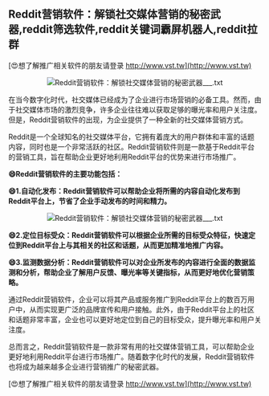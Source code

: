 ## **Reddit营销软件：解锁社交媒体营销的秘密武器,reddit筛选软件,reddit关键词霸屏机器人,reddit拉群**

[😍想了解推广相关软件的朋友请登录 http://www.vst.tw](http://www.vst.tw)

 <center><img src="https://vst.tw/MP4/tuiguang/png/1.png" alt="Reddit营销软件：解锁社交媒体营销的秘密武器___.txt"></center>

在当今数字化时代，社交媒体已经成为了企业进行市场营销的必备工具。然而，由于社交媒体市场的激烈竞争，许多企业往往难以获取足够的曝光率和用户关注度。但是，Reddit营销软件的出现，为企业提供了一种全新的社交媒体营销方式。

Reddit是一个全球知名的社交媒体平台，它拥有着庞大的用户群体和丰富的话题内容，同时也是一个非常活跃的社区。Reddit营销软件则是一款基于Reddit平台的营销工具，旨在帮助企业更好地利用Reddit平台的优势来进行市场推广。

**😄Reddit营销软件的主要功能包括：**

**😄1.自动化发布：Reddit营销软件可以帮助企业将所需的内容自动化发布到Reddit平台上，节省了企业手动发布的时间和精力。**

 <center><img src="https://vst.tw/MP4/tuiguang/png/0.png" alt="Reddit营销软件：解锁社交媒体营销的秘密武器___.txt"></center>

**😄2.定位目标受众：Reddit营销软件可以根据企业所需的目标受众特征，快速定位到Reddit平台上与其相关的社区和话题，从而更加精准地推广内容。**

**😄3.监测数据分析：Reddit营销软件可以对企业所发布的内容进行全面的数据监测和分析，帮助企业了解用户反馈、曝光率等关键指标，从而更好地优化营销策略。**

通过Reddit营销软件，企业可以将其产品或服务推广到Reddit平台上的数百万用户中，从而实现更广泛的品牌宣传和用户接触。此外，由于Reddit平台上的社区和话题非常丰富，企业也可以更好地定位到自己的目标受众，提升曝光率和用户关注度。

总而言之，Reddit营销软件是一款非常有用的社交媒体营销工具，可以帮助企业更好地利用Reddit平台进行市场推广。随着数字化时代的发展，Reddit营销软件也将成为越来越多企业进行营销推广的秘密武器。

[😍想了解推广相关软件的朋友请登录 http://www.vst.tw](http://www.vst.tw)



